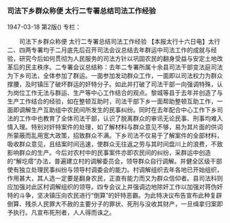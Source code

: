 ### 司法下乡群众称便  太行二专署总结司法工作经验

1947-03-18
第2版()
专栏：

　　司法下乡群众称便
    太行二专署总结司法工作经验
    【本报太行十六日电】太行二、四两专署均于二月底先后召开司法会议总结去年群运中司法工作的成就与经验，研究今后如何贯彻为人民服务的司法方针以巩固农民的翻身受益与安定土地改革后的民主秩序。二专署会议总结称：去年二专署所属十余县司法干部变法庭司法为下乡司法，全体参加了群运。一面参加发动群众工作，一面即以司法权力为群众撑腰，及时镇压了破坏群运的奸特分子。如此并打破了司法干部一向强调特殊，认为岗位工作无法与群运、生产等中心工作结合的观点。黎城等县于去年并创造了与生产工作结合的经验，如在整顿互助时，司法干部下乡一面帮助整顿互助工作，一面即调解生产互助组中农民间所发生的民事纠纷。同时在去年配合中心工作下乡司法的工作中也教育了全体司法干部，认识了脱离群众的审讯无论民事、刑事均难入情入理。特别对奸特案件的处理，如了解材料与群众意见不够，易为其片面的供词所蒙蔽而乱用宽大政策，招致群众不满。下乡司法不仅易于了解案件的全部材料，吸收群众意见，且结案时间迅速，使群众无往返之劳与其时间盘川上的浪费，不致影响群众的生产。今后对农村中的民事案件亦即农民间的纠纷，采群运中创造的“解圪瘩”办法，普遍建立村的调解委员会，领导群众自行调解。并健全区级干部使有独立处理民事纠纷与领导村调委会的能力。村调解组织去年各地已开始组织，作用甚大，其人选一定要是翻身农民，正直有能力而又为群众信仰者。县司法科则应加强对此区村调解组织的领导。四专会议上并强调边地除奸工作以加强对蒋伪奸特的斗争，坚决镇压向农民进行“倒算”的奸特恶霸。为此特决议布告宣布此种复辟倒算、残杀人民罪大不赦的主要分子的罪状、死刑与没收其财产，一旦缉拿归案即予执行。凡宣布死刑者，人人得而诛之。
